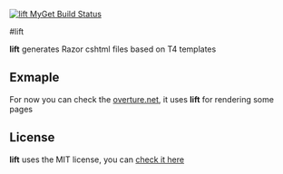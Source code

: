 [![lift MyGet Build Status](https://www.myget.org/BuildSource/Badge/lift?identifier=e2a6a32e-529f-43d6-9dbf-937664b2fbaa)](https://www.myget.org/)

#lift

**lift** generates Razor cshtml files based on T4 templates

## Exmaple

For now you can check the [overture.net](http://github.com/eklam/overture.net), it uses **lift** for rendering some pages

## License

**lift** uses the MIT license, you can [check it here](LICENSE)
